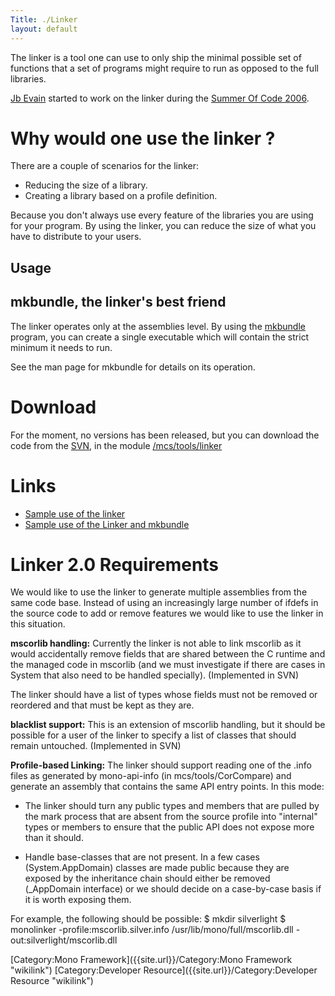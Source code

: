 ```yaml
---
Title: ./Linker
layout: default
---
```


The linker is a tool one can use to only ship the minimal possible set
of functions that a set of programs might require to run as opposed to
the full libraries.

[Jb Evain](http://evain.net/blog/) started to work on the linker during
the [ Summer Of Code 2006](Summer2006{{site.url}}/ "wikilink").

Why would one use the linker ?
==============================

There are a couple of scenarios for the linker:

-   Reducing the size of a library.
-   Creating a library based on a profile definition.

Because you don't always use every feature of the libraries you are
using for your program. By using the linker, you can reduce the size of
what you have to distribute to your users.

Usage
-----

mkbundle, the linker's best friend
----------------------------------

The linker operates only at the assemblies level. By using the
[mkbundle](Command-Line_Tools#Project_converstion_.26{{site.url}}/_deployment "wikilink")
program, you can create a single executable which will contain the
strict minimum it needs to run.

See the man page for mkbundle for details on its operation.

Download
========

For the moment, no versions has been released, but you can download the
code from the [SVN]({{site.url}}/SVN "wikilink"), in the module
[/mcs/tools/linker](http://anonsvn.mono-project.com/viewvc/trunk/mcs/tools/linker)

Links
=====

-   [Sample use of the
    linker](http://evain.net/blog/articles/2006/08/21/link-to-link)
-   [Sample use of the Linker and
    mkbundle](http://evain.net/blog/articles/2006/08/22/linking-all-the-way-down)

Linker 2.0 Requirements
=======================

We would like to use the linker to generate multiple assemblies from the
same code base. Instead of using an increasingly large number of ifdefs
in the source code to add or remove features we would like to use the
linker in this situation.

**mscorlib handling:** Currently the linker is not able to link mscorlib
as it would accidentally remove fields that are shared between the C
runtime and the managed code in mscorlib (and we must investigate if
there are cases in System that also need to be handled specially).
(Implemented in SVN)

The linker should have a list of types whose fields must not be removed
or reordered and that must be kept as they are.

**blacklist support:** This is an extension of mscorlib handling, but it
should be possible for a user of the linker to specify a list of classes
that should remain untouched. (Implemented in SVN)

**Profile-based Linking:** The linker should support reading one of the
.info files as generated by mono-api-info (in mcs/tools/CorCompare) and
generate an assembly that contains the same API entry points. In this
mode:

-   The linker should turn any public types and members that are pulled
    by the mark process that are absent from the source profile into
    "internal" types or members to ensure that the public API does not
    expose more than it should.

-   Handle base-classes that are not present. In a few cases
    (System.AppDomain) classes are made public because they are exposed
    by the inheritance chain should either be removed (\_AppDomain
    interface) or we should decide on a case-by-case basis if it is
    worth exposing them.

For example, the following should be possible: <bash> \$ mkdir
silverlight \$ monolinker -profile:mscorlib.silver.info
/usr/lib/mono/full/mscorlib.dll -out:silverlight/mscorlib.dll </bash>

[Category:Mono Framework]({{site.url}}/Category:Mono Framework "wikilink")
[Category:Developer Resource]({{site.url}}/Category:Developer Resource "wikilink")
